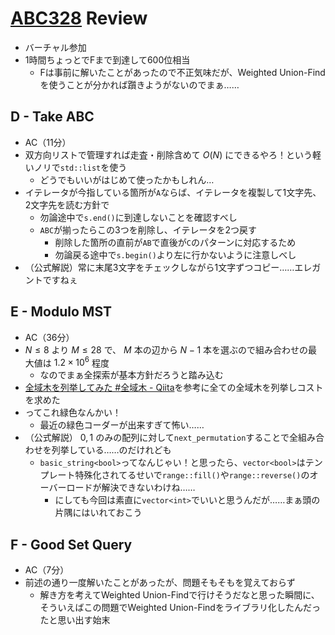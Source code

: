 # [ABC328](https://atcoder.jp/contests/abc328) Review
- バーチャル参加
- 1時間ちょっとでFまで到達して600位相当
  - Fは事前に解いたことがあったので不正気味だが、Weighted Union-Findを使うことが分かれば躓きようがないのでまぁ……


## D - Take ABC
- AC（11分）
- 双方向リストで管理すれば走査・削除含めて $O(N)$ にできるやろ！という軽いノリで`std::list`を使う
  - どうでもいいがはじめて使ったかもしれん…
- イテレータが今指している箇所が`A`ならば、イテレータを複製して1文字先、2文字先を読む方針で
  - 勿論途中で`s.end()`に到達しないことを確認すべし
  - `ABC`が揃ったらこの3つを削除し、イテレータを2つ戻す
    - 削除した箇所の直前が`AB`で直後が`C`のパターンに対応するため
    - 勿論戻る途中で`s.begin()`より左に行かないように注意しべし
- （公式解説）常に末尾3文字をチェックしながら1文字ずつコピー……エレガントですねぇ

## E - Modulo MST
- AC（36分）
- $N \leq 8$ より $M \leq 28$ で、 $M$ 本の辺から $N-1$ 本を選ぶので組み合わせの最大値は $1.2 \times 10^6$ 程度
  - なのでまぁ全探索が基本方針だろうと踏み込む
- [全域木を列挙してみた #全域木 - Qiita](https://qiita.com/tomomasu1113/items/5ee94e65b2cbd19d6475)を参考に全ての全域木を列挙しコストを求めた
- ってこれ緑色なんかい！
  - 最近の緑色コーダーが出来すぎて怖い……
- （公式解説） $0,1$ のみの配列に対して`next_permutation`することで全組み合わせを列挙している……のだけれども
  - `basic_string<bool>`ってなんじゃい！と思ったら、`vector<bool>`はテンプレート特殊化されてるせいで`range::fill()`や`range::reverse()`のオーバーロードが解決できないわけね……
    - にしても今回は素直に`vector<int>`でいいと思うんだが……まぁ頭の片隅にはいれておこう

## F - Good Set Query
- AC（7分）
- 前述の通り一度解いたことがあったが、問題そもそもを覚えておらず
  - 解き方を考えてWeighted Union-Findで行けそうだなと思った瞬間に、そういえばこの問題でWeighted Union-Findをライブラリ化したんだったと思い出す始末
